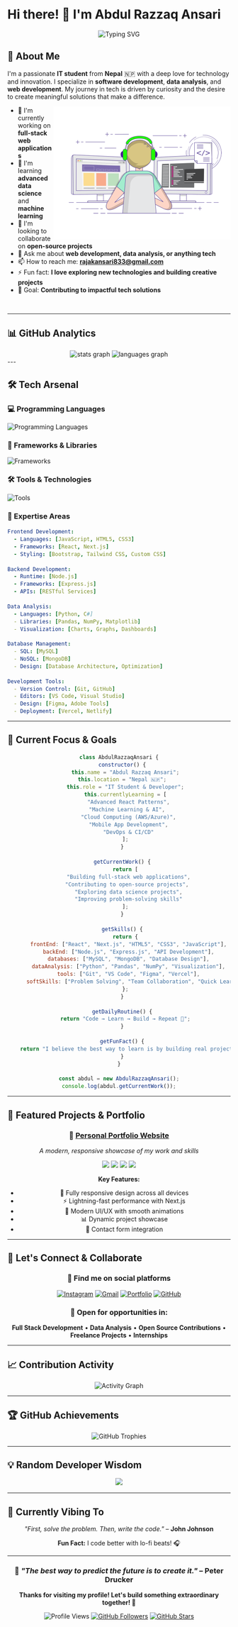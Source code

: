 # Hi there! 👋 I'm Abdul Razzaq Ansari

<div align="center">
  
  ![Typing SVG](https://readme-typing-svg.herokuapp.com?font=Fira+Code&size=22&duration=3000&pause=1000&color=FF6B6B&center=true&vCenter=true&width=600&height=60&lines=🇳🇵+IT+Student+from+Nepal;💻+Full+Stack+Developer;📊+Data+Analysis+Enthusiast;🚀+Always+Learning+New+Technologies;🎯+Building+Amazing+Projects)

</div>


## 🚀 About Me

I'm a passionate **IT student** from **Nepal** 🇳🇵 with a deep love for technology and innovation. I specialize in **software development**, **data analysis**, and **web development**. My journey in tech is driven by curiosity and the desire to create meaningful solutions that make a difference.

<img align="right" alt="Coding" width="400" src="https://raw.githubusercontent.com/devSouvik/devSouvik/master/gif3.gif">

- 🔭 I'm currently working on **full-stack web applications**
- 🌱 I'm learning **advanced data science** and **machine learning**  
- 👯 I'm looking to collaborate on **open-source projects**
- 💬 Ask me about **web development, data analysis, or anything tech**
- 📫 How to reach me: **rajakansari833@gmail.com**
- ⚡ Fun fact: **I love exploring new technologies and building creative projects**
- 🎯 Goal: **Contributing to impactful tech solutions**

<br clear="both">

---

## 📊 GitHub Analytics

<div align="center">
  <img src="https://github-readme-stats.vercel.app/api?username=Rajak13&hide_title=false&hide_rank=false&show_icons=true&include_all_commits=true&count_private=true&disable_animations=false&theme=radical&locale=en&hide_border=true&custom_title=Abdul's%20GitHub%20Stats" height="170" alt="stats graph" />
  <img src="https://github-readme-stats.vercel.app/api/top-langs?username=Rajak13&locale=en&hide_title=false&layout=compact&card_width=340&langs_count=10&theme=radical&hide_border=true&custom_title=Most%20Used%20Languages" height="170" alt="languages graph" />
</div>
---

## 🛠️ Tech Arsenal

### 💻 Programming Languages
<div align="left">
  <img src="https://skillicons.dev/icons?i=python,javascript,cs,html,css,cpp" alt="Programming Languages" />
</div>

### 🚀 Frameworks & Libraries  
<div align="left">
  <img src="https://skillicons.dev/icons?i=react,nextjs,nodejs,express,bootstrap,tailwind" alt="Frameworks" />
</div>

### 🛠️ Tools & Technologies
<div align="left">
  <img src="https://skillicons.dev/icons?i=git,github,vscode,figma,mysql,mongodb,vercel,netlify" alt="Tools" />
</div>

### 🎯 Expertise Areas
```yaml
Frontend Development:
  - Languages: [JavaScript, HTML5, CSS3]
  - Frameworks: [React, Next.js]
  - Styling: [Bootstrap, Tailwind CSS, Custom CSS]

Backend Development:
  - Runtime: [Node.js]
  - Frameworks: [Express.js]
  - APIs: [RESTful Services]

Data Analysis:
  - Languages: [Python, C#]
  - Libraries: [Pandas, NumPy, Matplotlib]
  - Visualization: [Charts, Graphs, Dashboards]

Database Management:
  - SQL: [MySQL]
  - NoSQL: [MongoDB]
  - Design: [Database Architecture, Optimization]

Development Tools:
  - Version Control: [Git, GitHub]
  - Editors: [VS Code, Visual Studio]
  - Design: [Figma, Adobe Tools]
  - Deployment: [Vercel, Netlify]
```

---

## 🎯 Current Focus & Goals

<div align="center">

```javascript
class AbdulRazzaqAnsari {
  constructor() {
    this.name = "Abdul Razzaq Ansari";
    this.location = "Nepal 🇳🇵";  
    this.role = "IT Student & Developer";
    this.currentlyLearning = [
      "Advanced React Patterns",
      "Machine Learning & AI", 
      "Cloud Computing (AWS/Azure)",
      "Mobile App Development",
      "DevOps & CI/CD"
    ];
  }

  getCurrentWork() {
    return [
      "Building full-stack web applications",
      "Contributing to open-source projects", 
      "Exploring data science projects",
      "Improving problem-solving skills"
    ];
  }

  getSkills() {
    return {
      frontEnd: ["React", "Next.js", "HTML5", "CSS3", "JavaScript"],
      backEnd: ["Node.js", "Express.js", "API Development"],
      databases: ["MySQL", "MongoDB", "Database Design"],
      dataAnalysis: ["Python", "Pandas", "NumPy", "Visualization"],
      tools: ["Git", "VS Code", "Figma", "Vercel"],
      softSkills: ["Problem Solving", "Team Collaboration", "Quick Learning"]
    };
  }

  getDailyRoutine() {
    return "Code → Learn → Build → Repeat 🔄";
  }

  getFunFact() {
    return "I believe the best way to learn is by building real projects! 🚀";
  }
}

const abdul = new AbdulRazzaqAnsari();
console.log(abdul.getCurrentWork());
```

</div>

---

## 💼 Featured Projects & Portfolio

<div align="center">

### 🌟 [Personal Portfolio Website](https://rajak.vercel.app)
*A modern, responsive showcase of my work and skills*

<img src="https://img.shields.io/badge/Next.js-000000?style=for-the-badge&logo=nextdotjs&logoColor=white" />
<img src="https://img.shields.io/badge/React-20232A?style=for-the-badge&logo=react&logoColor=61DAFB" />
<img src="https://img.shields.io/badge/CSS3-1572B6?style=for-the-badge&logo=css3&logoColor=white" />
<img src="https://img.shields.io/badge/Vercel-000000?style=for-the-badge&logo=vercel&logoColor=white" />

**Key Features:**
- 📱 Fully responsive design across all devices
- ⚡ Lightning-fast performance with Next.js
- 🎨 Modern UI/UX with smooth animations
- 📊 Dynamic project showcase
- 📧 Contact form integration

</div>

---

## 🤝 Let's Connect & Collaborate

<div align="center">

### 📱 Find me on social platforms

[![Instagram](https://img.shields.io/badge/Instagram-E4405F?style=for-the-badge&logo=instagram&logoColor=white)](https://www.instagram.com/rajak01013)
[![Gmail](https://img.shields.io/badge/Gmail-D14836?style=for-the-badge&logo=gmail&logoColor=white)](mailto:rajakansari833@gmail.com)
[![Portfolio](https://img.shields.io/badge/Portfolio-FF6B6B?style=for-the-badge&logo=safari&logoColor=white)](https://rajak.vercel.app)
[![GitHub](https://img.shields.io/badge/GitHub-181717?style=for-the-badge&logo=github&logoColor=white)](https://github.com/Rajak13)

### 💌 Open for opportunities in:
**Full Stack Development** • **Data Analysis** • **Open Source Contributions** • **Freelance Projects** • **Internships**

</div>

---

## 📈 Contribution Activity

<div align="center">
  <img src="https://github-readme-activity-graph.vercel.app/graph?username=Rajak13&theme=react-dark&hide_border=true&area=true&custom_title=Abdul's%20Contribution%20Graph" alt="Activity Graph" />
</div>

---

## 🏆 GitHub Achievements

<div align="center">
  <img src="https://github-profile-trophy.vercel.app/?username=Rajak13&theme=radical&no-frame=true&no-bg=false&margin-w=4&row=1" alt="GitHub Trophies" />
</div>

---

## 💡 Random Developer Wisdom

<div align="center">
  
  ![](https://quotes-github-readme.vercel.app/api?type=horizontal&theme=radical)
  
</div>

---

## 🎵 Currently Vibing To
<div align="center">
  
  *"First, solve the problem. Then, write the code."* – **John Johnson**
  
  **Fun Fact:** I code better with lo-fi beats! 🎧
  
</div>

---

<div align="center">
  
  ### 🌟 *"The best way to predict the future is to create it."* – Peter Drucker
  
  **Thanks for visiting my profile! Let's build something extraordinary together! 🚀**
  
  ![Profile Views](https://komarev.com/ghpvc/?username=Rajak13&color=FF6B6B&style=for-the-badge&label=Profile+Views)
  [![GitHub Followers](https://img.shields.io/github/followers/Rajak13?style=for-the-badge&color=FF6B6B&labelColor=1c1c1c)](https://github.com/Rajak13)
  [![GitHub Stars](https://img.shields.io/github/stars/Rajak13?style=for-the-badge&color=FF6B6B&labelColor=1c1c1c)](https://github.com/Rajak13)
  
</div>
